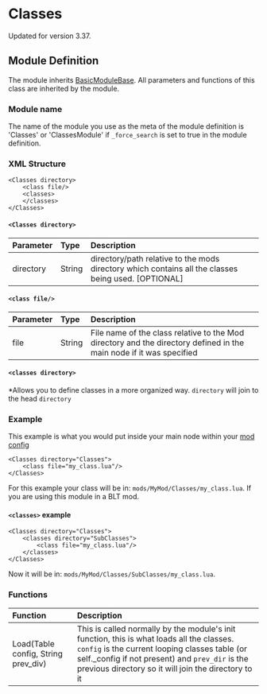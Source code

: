 # Classes

Updated for version 3.37.

## Module Definition

The module inherits [BasicModuleBase](https://github.com/GreatBigBushyBeard/PAYDAY-2-BeardLib/wiki/BasicModuleBase). All parameters and functions of this class are inherited by the module.

### Module name

The name of the module you use as the meta of the module definition is 'Classes' or 'ClassesModule' if `_force_search` is set to true in the module definition.

### XML Structure

```markup
<Classes directory>
    <class file/>
    <classes>
    </classes>
</Classes>
```

#### `<Classes directory>`

| Parameter | Type | Description |
| :--- | :--- | :--- |
| directory | String | directory/path relative to the mods directory which contains all the classes being used. \[OPTIONAL\] |

#### `<class file/>`

| Parameter | Type | Description |
| :--- | :--- | :--- |
| file | String | File name of the class relative to the Mod directory and the directory defined in the main node if it was specified |

#### `<classes directory>`

\*Allows you to define classes in a more organized way. `directory` will join to the head `directory`

### Example

This example is what you would put inside your main node within your [mod config](https://github.com/GreatBigBushyBeard/PAYDAY-2-BeardLib/wiki/Module-Config)

```markup
<Classes directory="Classes">
    <class file="my_class.lua"/>
</Classes>
```

For this example your class will be in: `mods/MyMod/Classes/my_class.lua`. If you are using this module in a BLT mod.

#### `<classes>` example

```markup
<Classes directory="Classes">
    <classes directory="SubClasses">
        <class file="my_class.lua"/>
    </classes>
</Classes>
```

Now it will be in: `mods/MyMod/Classes/SubClasses/my_class.lua`.

### Functions

| Function | Description |
| :--- | :--- |
| Load\(Table config, String prev\_div\) | This is called normally by the module's init function, this is what loads all the classes. `config` is the current looping classes table \(or self.\_config if not present\) and `prev_dir` is the previous directory so it will join the directory to it |

